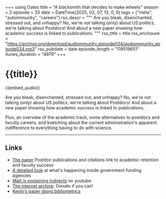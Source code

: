 +++
using Dates
title = "A blacksmith that decides to make wheels"
season = 2
episode = 33
date = DateTime(2025, 02, 07, 13, 0, 0)
tags = ["meta", "autoimmunity", "careers"]
rss_descr = """
Are you bleak, disenchanted, stressed out, and unhappy? 
No, we're not talking (only) about US politics,
we're talking about Postdocs! 
And about a new paper showing how academic success
is linked to publications.
"""
rss_title = title
rss_enclosure = "https://archive.org/download/audiommunity_episode034/audiommunity_episode034.mp3"
rss_pubdate = date
episode_length = "119519651"
itunes_duration = "4979"
+++

# {{title}}

{{embed_audio}}

Are you bleak, disenchanted, stressed out, and unhappy? 
No, we're not talking (only) about US politics,
we're talking about Postdocs! 
And about a new paper showing how academic success
is linked to publications.

Plus, an overview of the academic track,
some alternatives to postdocs and faculty careers,
and kvetching about the current administration's apparent indifference
to everything having to do with science.


---

## Links

- [The paper][paper]
  Postdoc publications and citations link to academic retention and faculty success
- [A detailed look][govt_agencies]
  at what's happening inside government funding agencies
- [Matt is explaining indirects][matt] on youtube
- [The internet archive][archive]: Donate if you can!
- [Kevin's paper doing bibliometrics][women]

[paper]: https://doi.org/10.1073/pnas.2402053122
[govt_agencies]: https://www.science.org/content/blog-post/revised-and-extended-what-s-happening-inside-nih-and-nsf
[archive]: https://archive.org
[matt]: https://youtu.be/GxhHKkZkvjI?si=WKISpg1K63FnHp2o
[women]: https://doi.org/10.1371/journal.pcbi.1005134
